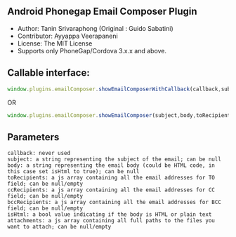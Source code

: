 ## Android Phonegap Email Composer Plugin

  * Author: Tanin Srivaraphong (Original : Guido Sabatini)
  * Contributor: Ayyappa Veerapaneni
  * License: The MIT License
  * Supports only PhoneGap/Cordova 3.x.x and above.




## Callable interface:

```javascript
window.plugins.emailComposer.showEmailComposerWithCallback(callback,subject,body,toRecipients,ccRecipients,bccRecipients,isHtml,attachments);
```

OR

```javascript
window.plugins.emailComposer.showEmailComposer(subject,body,toRecipients,ccRecipients,bccRecipients,isHtml,attachments);
```




## Parameters

    callback: never used
    subject: a string representing the subject of the email; can be null
    body: a string representing the email body (could be HTML code, in this case set isHtml to true); can be null
    toRecipients: a js array containing all the email addresses for TO field; can be null/empty
    ccRecipients: a js array containing all the email addresses for CC field; can be null/empty
    bccRecipients: a js array containing all the email addresses for BCC field; can be null/empty
    isHtml: a bool value indicating if the body is HTML or plain text
    attachments: a js array containing all full paths to the files you want to attach; can be null/empty

